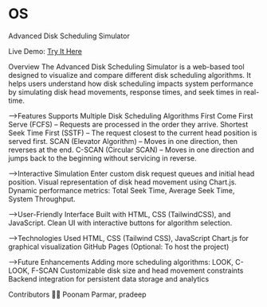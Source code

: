 # OS
Advanced Disk Scheduling Simulator

Live Demo: [Try It Here](http://127.0.0.1:5502/index.html)

Overview
 The Advanced Disk Scheduling Simulator is a web-based tool designed to visualize and compare different disk scheduling algorithms. It helps users understand how 
 disk scheduling impacts system performance by simulating disk head movements, response times, and seek times in real-time.

-->Features
 Supports Multiple Disk Scheduling Algorithms
 First Come First Serve (FCFS) – Requests are processed in the order they arrive.
 Shortest Seek Time First (SSTF) – The request closest to the current head position is served first.
 SCAN (Elevator Algorithm) – Moves in one direction, then reverses at the end.
 C-SCAN (Circular SCAN) – Moves in one direction and jumps back to the beginning without servicing in reverse.

-->Interactive Simulation
 Enter custom disk request queues and initial head position.
 Visual representation of disk head movement using Chart.js.
 Dynamic performance metrics: Total Seek Time, Average Seek Time, System Throughput.

-->User-Friendly Interface
 Built with HTML, CSS (TailwindCSS), and JavaScript.
 Clean UI with interactive buttons for algorithm selection.

-->Technologies Used
 HTML, CSS (Tailwind CSS), JavaScript
 Chart.js for graphical visualization
 GitHub Pages (Optional: To host the project)

-->Future Enhancements
 Adding more scheduling algorithms: LOOK, C-LOOK, F-SCAN
 Customizable disk size and head movement constraints
 Backend integration for persistent data storage and analytics

Contributors
👨‍💻 Poonam Parmar, pradeep



